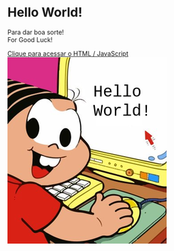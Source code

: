 # Hello World!

Para dar boa sorte!<br>
For Good Luck!

[Clique para acessar o HTML / JavaScript](https://leogremes.github.io/hello_world/)<br>
![](.imgs/ata.png)

